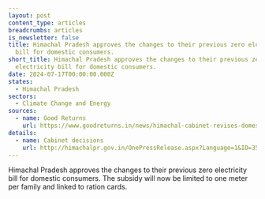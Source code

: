 ```yaml
---
layout: post
content_type: articles
breadcrumbs: articles
is_newsletter: false
title: Himachal Pradesh approves the changes to their previous zero electricity
  bill for domestic consumers.
short_title: Himachal Pradesh approves the changes to their previous zero
  electricity bill for domestic consumers.
date: 2024-07-17T00:00:00.000Z
states:
  - Himachal Pradesh
sectors:
  - Climate Change and Energy
sources:
  - name: Good Returns
    url: https://www.goodreturns.in/news/himachal-cabinet-revises-domestic-electricity-subsidy-policy-011-1357005.html
details:
  - name: Cabinet decisions
    url: http://himachalpr.gov.in/OnePressRelease.aspx?Language=1&ID=35005
---
```

Himachal Pradesh approves the changes to their previous zero electricity bill for domestic consumers. The subsidy will now be limited to one meter per family and linked to ration cards.
